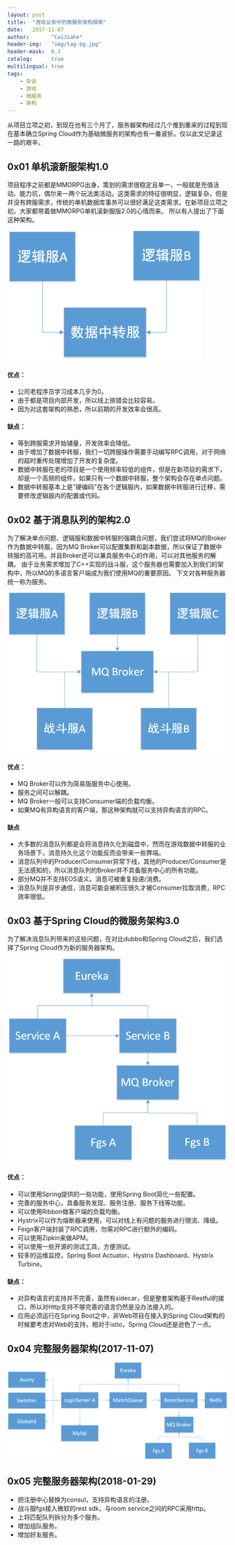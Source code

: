 ```yaml
---
layout: post
title:  "游戏业务中的微服务架构探索"
date:   2017-11-07
author:       "CaiJiahe"
header-img:   "img/tag-bg.jpg"
header-mask:  0.3
catalog:      true
multilingual: true
tags:
    - 杂谈
    - 游戏
    - 微服务
    - 架构
---
```


从项目立项之初，到现在也有三个月了，服务器架构经过几个推到重来的过程到现在基本确立Spring Cloud作为基础微服务的架构也有一番波折。仅以此文记录这一路的艰辛。

## 0x01 单机滚新服架构1.0
项目程序之前都是MMORPG出身，策划的需求很稳定且单一，一般就是充值活动、能力坑，偶尔来一两个玩法类活动。这类需求的特征很明显，逻辑复杂，但是并没有跨服需求，传统的单机数据库事务可以很好满足这类需求。在新项目立项之初，大家都带着做MMORPG单机滚新服版2.0的心情而来。
所以有人提出了下面这种架构。<br>

![单机滚新服架构1.0](/img/server_arch_01.png "单机滚新服架构1.0")<br>

#### 优点：
* 公司老程序员学习成本几乎为0。
* 由于都是项目内部开发，所以线上排错会比较容易。
* 因为对这套架构的熟悉，所以前期的开发效率会很高。<br>

#### 缺点：
* 等到跨服需求开始铺量，开发效率会降低。
* 由于增加了数据中转服，我们一切跨服操作需要手动编写RPC调用，对于网络的超时重传处理增加了开发的复杂度。
* 数据中转服在老的项目是一个使用频率较低的组件，但是在新项目的需求下，却是一个高频的组件，如果只有一个数据中转服，整个架构会存在单点问题。
* 数据中转服基本上是"硬编码"在各个逻辑服内，如果数据中转服进行迁移，需要修改逻辑服内的配置或代码。

## 0x02 基于消息队列的架构2.0
为了解决单点问题、逻辑服和数据中转服的强耦合问题，我们尝试将MQ的Broker作为数据中转服，因为MQ Broker可以配置集群和副本数据，所以保证了数据中转服的高可用。并且Broker还可以兼具服务中心的作用，可以对其他服务的解耦。
由于业务需求增加了C++实现的战斗服，这个服务器也需要加入到我们的架构中，所以MQ的多语言客户端成为我们使用MQ的重要原因。
下文对各种服务器统一称为服务。<br>

![基于消息队列的架构2.0](/img/server_arch_02.png "基于消息队列的架构2.0")<br>

#### 优点：
* MQ Broker可以作为简易版服务中心使用。
* 服务之间可以解耦。
* MQ Broker一般可以支持Consumer端的负载均衡。
* 如果MQ有异构语言的客户端，那这种架构就可以支持异构语言的RPC。<br>

#### 缺点
* 大多数的消息队列都是会将消息持久化到磁盘中，然而在游戏数据中转服的业务场景下，消息持久化这个功能反而会带来一些弊端。
* 消息队列中的Producer/Consumer异常下线，其他的Producer/Consumer是无法感知的，所以消息队列的Broker并不具备服务中心的所有功能。
* 部分MQ并不支持EOS语义，消息可被重复投递/消费。
* 消息队列是异步通信，消息可能会被积压很久才被Consumer拉取消费，RPC效率很低。

## 0x03 基于Spring Cloud的微服务架构3.0
为了解决消息队列带来的这些问题，在对比dubbo和Spring Cloud之后，我们选择了Spring Cloud作为新的服务器架构。<br>

![基于Spring Cloud的微服务架构3.0](/img/server_arch_03.png "基于Spring Cloud的微服务架构3.0")<br>

#### 优点：
* 可以使用Spring提供的一些功能，使用Spring Boot简化一些配置。
* 完善的服务中心，具备服务发现、服务注册、服务下线等功能。
* 可以使用Ribbon做客户端的负载均衡。
* Hystrix可以作为熔断器来使用，可以对线上有问题的服务进行限流、降级。
* Feign客户端封装了RPC调用，勿需对RPC进行额外的编码。
* 可以使用Zipkin来做APM。
* 可以使用一些开源的测试工具，方便测试。
* 较多的运维监控，Spring Boot Actuator、Hystrix Dashboard、Hystrix Turbine。

#### 缺点：
* 对异构语言的支持并不完善，虽然有sidecar，但是整套架构基于Restful的接口，所以对Http支持不够完善的语言仍然是没办法接入的。
* 应用必须运行在Spring Boot之中，非Web项目在接入到Spring Cloud架构的时候要考虑对Web的支持，相对于istio，Spring Cloud还是逊色了一点。

## 0x04 完整服务器架构(2017-11-07)

![目前完整服务器架构图](/img/server_arch_04.png "目前完整服务器架构图")<br>

## 0x05 完整服务器架构(2018-01-29)
* 把注册中心替换为consul，支持异构语言的注册。
* 战斗服fgs接入微软的rest sdk，与room service之间的RPC采用http。
* 上将匹配队列拆分为多个服务。
* 增加组队服务。
* 增加好友服务。